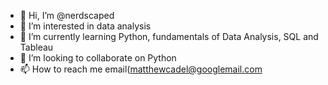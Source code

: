 - 👋 Hi, I’m @nerdscaped
- 👀 I’m interested in data analysis
- 🌱 I’m currently learning Python, fundamentals of Data Analysis, SQL and Tableau
- 💞️ I’m looking to collaborate on Python
- 📫 How to reach me email(matthewcadel@googlemail.com

<!---
nerdscaped/nerdscaped is a ✨ special ✨ repository because its `README.md` (this file) appears on your GitHub profile.
You can click the Preview link to take a look at your changes.
--->
